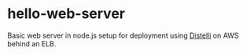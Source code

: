 # hello-web-server
Basic web server in node.js setup for deployment using [Distelli](https://www.distelli.com) on AWS behind an ELB.
